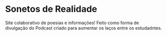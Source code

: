 # Sonetos de Realidade
 Site colaborativo de poesias e informações!
Feito como forma de divulgação do Podcast criado para aumentar os laços entre os estudadntes.